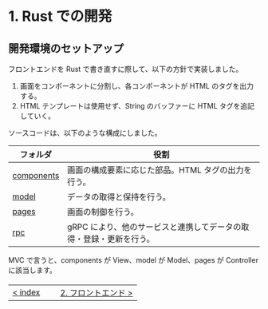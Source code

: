 # 1. Rust での開発

## 開発環境のセットアップ

フロントエンドを Rust で書き直すに際して、以下の方針で実装しました。

1. 画面をコンポーネントに分割し、各コンポーネントが HTML のタグを出力する。
2. HTML テンプレートは使用せず、String のバッファーに HTML タグを追記していく。

ソースコードは、以下のような構成にしました。

| フォルダ                                    | 役割                                                                |
| ------------------------------------------- | ------------------------------------------------------------------- |
| [components](/src/frontend/src/components/) | 画面の構成要素に応じた部品。HTML タグの出力を行う。                 |
| [model](/src/frontend/src/model/)           | データの取得と保持を行う。                                          |
| [pages](/src/frontend/src/pages/)           | 画面の制御を行う。                                                  |
| [rpc](/src/frontend/src/rpc/)               | gRPC により、他のサービスと連携してデータの取得・登録・更新を行う。 |

MVC で言うと、components が View、model が Model、pages が Controller に該当します。

<table style="width: 90%; margin-top: 20px;">
<tr>
<td style="text-align: left"><a href="../index.md">&lt;&nbsp;index</a></td>
<td>&nbsp;&nbsp;</td>
<td style="text-align: right"><a href="../2.frontend/2-0.frontend.md">2. フロントエンド&nbsp;&gt;</a></td>
</tr>
</table>
